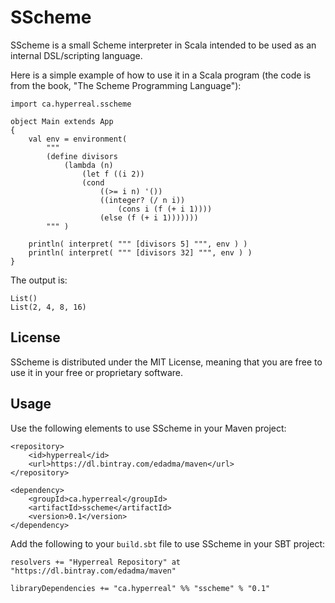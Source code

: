 SScheme
=======

SScheme is a small Scheme interpreter in Scala intended to be used as an internal DSL/scripting language.

Here is a simple example of how to use it in a Scala program (the code is from the book, "The Scheme Programming Language"):

	import ca.hyperreal.sscheme

	object Main extends App
	{
		val env = environment(
			"""
			(define divisors
				(lambda (n)
					(let f ((i 2))
					(cond
						((>= i n) '())
						((integer? (/ n i))
							(cons i (f (+ i 1))))
						(else (f (+ i 1)))))))
			""" )
		
		println( interpret( """ [divisors 5] """, env ) )
		println( interpret( """ [divisors 32] """, env ) )
	}

The output is:

	List()
	List(2, 4, 8, 16)

	
## License

SScheme is distributed under the MIT License, meaning that you are free to use it in your free or proprietary software.


## Usage

Use the following elements to use SScheme in your Maven project:

	<repository>
		<id>hyperreal</id>
		<url>https://dl.bintray.com/edadma/maven</url>
	</repository>

	<dependency>
		<groupId>ca.hyperreal</groupId>
		<artifactId>sscheme</artifactId>
		<version>0.1</version>
	</dependency>

Add the following to your `build.sbt` file to use SScheme in your SBT project:

	resolvers += "Hyperreal Repository" at "https://dl.bintray.com/edadma/maven"

	libraryDependencies += "ca.hyperreal" %% "sscheme" % "0.1"